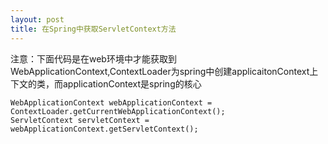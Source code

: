```yaml
---
layout: post
title: 在Spring中获取ServletContext方法
---
```

<p> 
注意：下面代码是在web环境中才能获取到WebApplicationContext,ContextLoader为spring中创建applicaitonContext上下文的类，而applicationContext是spring的核心
</p>

<p>
	

	WebApplicationContext webApplicationContext = ContextLoader.getCurrentWebApplicationContext();   
    ServletContext servletContext = webApplicationContext.getServletContext(); 
</p>



 